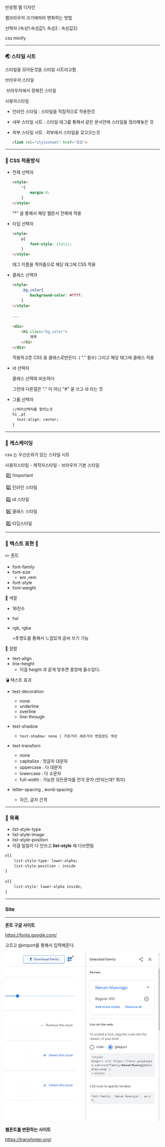 반응형 웹 디자인

웹브라우저 크기에따라 변화하는 방법



선택자 {속성1:속성값1; 속성2 : 속성값2}



css minify



-----------



### :earth_asia: 스타일 시트

스타일을 모아둔것을 스타일 시트라고함



브라우저 스타일

​	브라우저에서 정해진 스타일

사용자스타일

- 인라인 스타일 : 스타일을 직접적으로 적용한것

- 내부 스타일 시트 : 스타일 태그를 통해서 같은 문서안에 스타일을 정리해놓은 것

- 외부 스타일 시트 : 외부에서 스타일을 갖고오는것

  ```html
  <link rel="stylesheet" href="경로">
  ```



--------



### :ocean: CSS 적용방식

- 전체 선택자

  ```html
  <style>
      *{
          margin:0;
      }
  </style>
  ```

  "*" 을 통해서 해당 웹문서 전체에 적용

  

- 타입 선택자

  ```html
  <style>
      p{
          font-style: italic;
      }
  </style>
  ```

  태그 이름을 적어줌으로 해당 태그에 CSS 적용

  

- 클래스 선택자

  ```html
  <style>
      .bg_color{
          background-color: #ffff;
      }
  </style>
  
  ...
  
  <div>
      <h1 class="bg_color">
          제목
      </h1>
  </div>
  ```

  적용하고픈 CSS 을 클래스로만든다. ( "." 필수) 그리고 해당 태그에  클래스 적용



- id  선택자

  클래스 선택와 비슷하다 

  그런데 다른점은 "." 이 아닌 "#" 을 쓰고 id 라는 것

  

- 그룹 선택자

  ```html
  //여러선택자를 합치는것
  h1 ,p{
  	text-align: center;
  }
  ```



---------



### :tada: 캐스케이딩

css 는 우선순위가 있는 스타일 시트

사용자스타일 - 제작자스타일 - 브라우저 기본 스타일

​	:one: !important 

​	:two: 인라인 스타일 

​	:three: id 스타일

​	:four: 클래스 스타일

​	:five: 타입스타일



---------------



### :lantern: 텍스트 표현 :lantern:

:pencil2: 폰트

- font-family
- font-size
  - em ,rem
- font-style
- font-weight



:rainbow: 색깔

- 16진수
- hsl

- rgb, rgba

  +투명도를 통해서 느낌있게 글씨 쓰기 가능



:straight_ruler: 정렬

- text-align
- line-height
  - 이걸 height 과 같게 맞추면 중앙에 둘수있다.



:bomb: 텍스트 효과

- text-decoration
  - none
  - underline
  - overline
  - line-through

- text-shadow

  - ```html
    text-shadow: none | 가로거리 세로거리 번짐정도 색상
    ```

- text-transforn
  - none
  - capitalize : 첫글자 대문자
  - uppercase : 다 대문자
  - lowercase : 다 소문자
  - full-width : 가능한 모든문자를 전각 문자 (안되는데? 뭐지)
- letter-spacing , word-spacing
  - 자간, 글자 간격



------------



### :iphone: 목록

- list-style-type
- list-style-image
- list-style-position
- 이걸 일일이 다 안쓰고 **list-style** 에 다쓰면됨

```html
ol{
	list-style-type: lower-alpha;
	list-style-position : inside
}

ol{
	list-style: lower-alpha inside;
}
```



---------------





### Site

--------------

**폰트 구글 사이트**

https://fonts.google.com/

고르고 @import를 통해서 입력해준다.

![image-20210710202722587](기본.assets/image-20210710202722587.png)

**웹폰트를 변환하는 사이트**

https://transfonter.org/